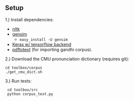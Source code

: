 ## Setup

1.) Install dependencies: 
* [nltk](https://www.nltk.org/install.html)
* [gensim](https://radimrehurek.com/gensim/install.html)
    * `easy_install -U gensim`
* [Keras w/ tensorflow backend](https://keras.io/#installation)
* [pdftotext](https://www.xpdfreader.com/pdftotext-man.html) (for importing gandhi corpus).

2.) Download the CMU pronunciation dictionary (requires git):

	cd toolbox/corpus
	./get_cmu_dict.sh

3.) Run tests:

     cd toolbox/src
     python corpus_test.py
